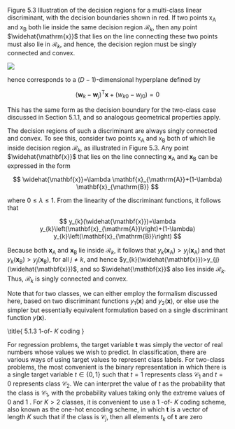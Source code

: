 Figure 5.3 Illustration of the decision regions for a multi-class linear discriminant, with the decision boundaries shown in red. If two points $\mathrm{x}_{\mathrm{A}}$ and $\mathrm{x}_{\mathrm{B}}$ both lie inside the same decision region $\mathcal{R}_{k}$, then any point $\widehat{\mathrm{x}}$ that lies on the line connecting these two points must also lie in $\mathcal{R}_{k}$, and hence, the decision region must be singly connected and convex.

![](https://cdn.mathpix.com/cropped/2024_05_26_c6820e8ed9a153596826g-1.jpg?height=418&width=581&top_left_y=211&top_left_x=1065)

hence corresponds to a $(D-1)$-dimensional hyperplane defined by

$$
\left(\mathbf{w}_{k}-\mathbf{w}_{j}\right)^{\mathrm{T}} \mathbf{x}+\left(w_{k 0}-w_{j 0}\right)=0
$$

This has the same form as the decision boundary for the two-class case discussed in Section 5.1.1, and so analogous geometrical properties apply.

The decision regions of such a discriminant are always singly connected and convex. To see this, consider two points $\mathrm{x}_{\mathrm{A}}$ and $\mathrm{x}_{\mathrm{B}}$ both of which lie inside decision region $\mathcal{R}_{k}$, as illustrated in Figure 5.3. Any point $\widehat{\mathbf{x}}$ that lies on the line connecting $\mathbf{x}_{\mathrm{A}}$ and $\mathbf{x}_{\mathrm{B}}$ can be expressed in the form

$$
\widehat{\mathbf{x}}=\lambda \mathbf{x}_{\mathrm{A}}+(1-\lambda) \mathbf{x}_{\mathrm{B}}
$$

where $0 \leqslant \lambda \leqslant 1$. From the linearity of the discriminant functions, it follows that

$$
y_{k}(\widehat{\mathbf{x}})=\lambda y_{k}\left(\mathbf{x}_{\mathrm{A}}\right)+(1-\lambda) y_{k}\left(\mathbf{x}_{\mathrm{B}}\right)
$$

Because both $\mathbf{x}_{\mathrm{A}}$ and $\mathbf{x}_{\mathrm{B}}$ lie inside $\mathcal{R}_{k}$, it follows that $y_{k}\left(\mathbf{x}_{\mathrm{A}}\right)>y_{j}\left(\mathbf{x}_{\mathrm{A}}\right)$ and that $y_{k}\left(\mathbf{x}_{\mathrm{B}}\right)>y_{j}\left(\mathbf{x}_{\mathrm{B}}\right)$, for all $j \neq k$, and hence $y_{k}(\widehat{\mathbf{x}})>y_{j}(\widehat{\mathbf{x}})$, and so $\widehat{\mathbf{x}}$ also lies inside $\mathcal{R}_{k}$. Thus, $\mathcal{R}_{k}$ is singly connected and convex.

Note that for two classes, we can either employ the formalism discussed here, based on two discriminant functions $y_{1}(\mathbf{x})$ and $y_{2}(\mathbf{x})$, or else use the simpler but essentially equivalent formulation based on a single discriminant function $y(\mathbf{x})$.

\title{
5.1.3 1-of- $K$ coding
}

For regression problems, the target variable $\mathbf{t}$ was simply the vector of real numbers whose values we wish to predict. In classification, there are various ways of using target values to represent class labels. For two-class problems, the most convenient is the binary representation in which there is a single target variable $t \in\{0,1\}$ such that $t=1$ represents class $\mathcal{C}_{1}$ and $t=0$ represents class $\mathcal{C}_{2}$. We can interpret the value of $t$ as the probability that the class is $\mathcal{C}_{1}$, with the probability values taking only the extreme values of 0 and 1 . For $K>2$ classes, it is convenient to use a 1 -of- $K$ coding scheme, also known as the one-hot encoding scheme, in which $\mathbf{t}$ is a vector of length $K$ such that if the class is $\mathcal{C}_{j}$, then all elements $t_{k}$ of $\mathbf{t}$ are zero
